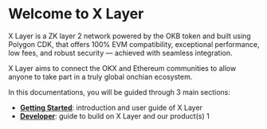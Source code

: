 # Welcome to X Layer
X Layer is a ZK layer 2 network powered by the OKB token and built using Polygon CDK, that offers 100% EVM compatibility, exceptional performance, low fees, and robust security — achieved with seamless integration. 

X Layer aims to connect the OKX and Ethereum communities to allow anyone to take part in a truly global onchian ecosystem.

In this documentations, you will be guided through 3 main sections:
- **[Getting Started](https://www.okx.com/xlayer/docs/getting-started/welcome/welcome-to-xlayer "Getting Started")**: introduction and user guide of X Layer
- **[Developer](https://www.okx.com/xlayer/docs/developer/build-on-xlayer/quickstart "Developer")**: guide to build on X Layer and our product(s)
1
